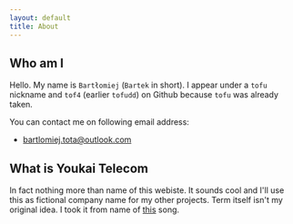 ```yaml
---
layout: default
title: About
---
```


## Who am I
Hello. My name is `Bartłomiej` (`Bartek` in short). I appear under a `tofu` nickname and `tof4` (earlier `tofudd`) on Github because `tofu` was already taken.

You can contact me on following email address:

* [bartlomiej.tota@outlook.com](mailto:bartlomiej.tota@outlook.com)

## What is Youkai Telecom
In fact nothing more than name of this webiste. It sounds cool and I'll use this as fictional company name for my other projects. Term itself isn't my original idea. I took it from name of [this](https://www.youtube.com/watch?v=bEVNziuCPRo) song.